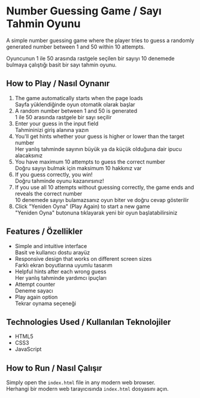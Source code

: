# Number Guessing Game / Sayı Tahmin Oyunu

A simple number guessing game where the player tries to guess a randomly generated number between 1 and 50 within 10 attempts.

Oyuncunun 1 ile 50 arasında rastgele seçilen bir sayıyı 10 denemede bulmaya çalıştığı basit bir sayı tahmin oyunu.

## How to Play / Nasıl Oynanır

1. The game automatically starts when the page loads  
   Sayfa yüklendiğinde oyun otomatik olarak başlar
2. A random number between 1 and 50 is generated  
   1 ile 50 arasında rastgele bir sayı seçilir
3. Enter your guess in the input field  
   Tahmininizi giriş alanına yazın
4. You'll get hints whether your guess is higher or lower than the target number  
   Her yanlış tahminde sayının büyük ya da küçük olduğuna dair ipucu alacaksınız
5. You have maximum 10 attempts to guess the correct number  
   Doğru sayıyı bulmak için maksimum 10 hakkınız var
6. If you guess correctly, you win!  
   Doğru tahminde oyunu kazanırsınız!
7. If you use all 10 attempts without guessing correctly, the game ends and reveals the correct number  
   10 denemede sayıyı bulamazsanız oyun biter ve doğru cevap gösterilir
8. Click "Yeniden Oyna" (Play Again) to start a new game  
   "Yeniden Oyna" butonuna tıklayarak yeni bir oyun başlatabilirsiniz

## Features / Özellikler

- Simple and intuitive interface  
  Basit ve kullanıcı dostu arayüz
- Responsive design that works on different screen sizes  
  Farklı ekran boyutlarına uyumlu tasarım
- Helpful hints after each wrong guess  
  Her yanlış tahminde yardımcı ipuçları
- Attempt counter  
  Deneme sayacı
- Play again option  
  Tekrar oynama seçeneği

## Technologies Used / Kullanılan Teknolojiler

- HTML5
- CSS3
- JavaScript

## How to Run / Nasıl Çalışır

Simply open the `index.html` file in any modern web browser.  
Herhangi bir modern web tarayıcısında `index.html` dosyasını açın.
